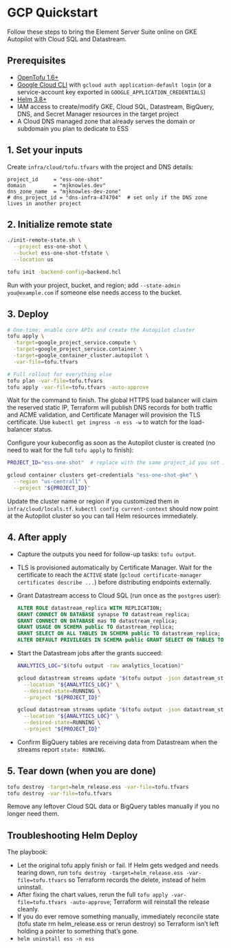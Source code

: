 # GCP Quickstart

Follow these steps to bring the Element Server Suite online on GKE Autopilot with Cloud SQL and Datastream.

## Prerequisites

- [OpenTofu 1.6+](https://opentofu.org/)
- [Google Cloud CLI](https://cloud.google.com/sdk/docs/install) with `gcloud auth application-default login` (or a service-account key exported in `GOOGLE_APPLICATION_CREDENTIALS`)
- [Helm 3.8+](https://helm.sh/)
- IAM access to create/modify GKE, Cloud SQL, Datastream, BigQuery, DNS, and Secret Manager resources in the target project
- A Cloud DNS managed zone that already serves the domain or subdomain you plan to dedicate to ESS

## 1. Set your inputs

Create `infra/cloud/tofu.tfvars` with the project and DNS details:

```hcl
project_id     = "ess-one-shot"
domain         = "mjknowles.dev"
dns_zone_name  = "mjknowles-dev-zone"
# dns_project_id = "dns-infra-474704"  # set only if the DNS zone lives in another project
```

## 2. Initialize remote state

```bash
./init-remote-state.sh \
  --project ess-one-shot \
  --bucket ess-one-shot-tfstate \
  --location us

tofu init -backend-config=backend.hcl
```

Run with your project, bucket, and region; add `--state-admin you@example.com` if someone else needs access to the bucket.

## 3. Deploy

```bash
# One-time: enable core APIs and create the Autopilot cluster
tofu apply \
  -target=google_project_service.compute \
  -target=google_project_service.container \
  -target=google_container_cluster.autopilot \
  -var-file=tofu.tfvars

# Full rollout for everything else
tofu plan -var-file=tofu.tfvars
tofu apply -var-file=tofu.tfvars -auto-approve
```

Wait for the command to finish. The global HTTPS load balancer will claim the reserved static IP, Terraform will publish DNS records for both traffic and ACME validation, and Certificate Manager will provision the TLS certificate. Use `kubectl get ingress -n ess -w` to watch for the load-balancer status.

Configure your kubeconfig as soon as the Autopilot cluster is created (no need to wait for the full `tofu apply` to finish):

```bash
PROJECT_ID="ess-one-shot"  # replace with the same project_id you set in tofu.tfvars

gcloud container clusters get-credentials "ess-one-shot-gke" \
  --region "us-central1" \
  --project "${PROJECT_ID}"
```

Update the cluster name or region if you customized them in `infra/cloud/locals.tf`. `kubectl config current-context` should now point at the Autopilot cluster so you can tail Helm resources immediately.

## 4. After apply

- Capture the outputs you need for follow-up tasks: `tofu output`.
- TLS is provisioned automatically by Certificate Manager. Wait for the certificate to reach the `ACTIVE` state (`gcloud certificate-manager certificates describe ...`) before distributing endpoints externally.
- Grant Datastream access to Cloud SQL (run once as the `postgres` user):

  ```sql
  ALTER ROLE datastream_replica WITH REPLICATION;
  GRANT CONNECT ON DATABASE synapse TO datastream_replica;
  GRANT CONNECT ON DATABASE mas TO datastream_replica;
  GRANT USAGE ON SCHEMA public TO datastream_replica;
  GRANT SELECT ON ALL TABLES IN SCHEMA public TO datastream_replica;
  ALTER DEFAULT PRIVILEGES IN SCHEMA public GRANT SELECT ON TABLES TO datastream_replica;
  ```

- Start the Datastream jobs after the grants succeed:

  ```bash
  ANALYTICS_LOC="$(tofu output -raw analytics_location)"

  gcloud datastream streams update "$(tofu output -json datastream_stream_ids | jq -r '.synapse')" \
    --location "${ANALYTICS_LOC}" \
    --desired-state=RUNNING \
    --project "${PROJECT_ID}"

  gcloud datastream streams update "$(tofu output -json datastream_stream_ids | jq -r '.mas')" \
    --location "${ANALYTICS_LOC}" \
    --desired-state=RUNNING \
    --project "${PROJECT_ID}"
  ```

- Confirm BigQuery tables are receiving data from Datastream when the streams report `state: RUNNING`.

## 5. Tear down (when you are done)

```bash
tofu destroy -target=helm_release.ess -var-file=tofu.tfvars
tofu destroy -var-file=tofu.tfvars
```

Remove any leftover Cloud SQL data or BigQuery tables manually if you no longer need them.

## Troubleshooting Helm Deploy

The playbook:

- Let the original tofu apply finish or fail. If Helm gets wedged and needs tearing down, run `tofu destroy -target=helm_release.ess -var-file=tofu.tfvars` so Terraform records the delete, instead of helm uninstall.
- After fixing the chart values, rerun the full `tofu apply -var-file=tofu.tfvars -auto-approve`; Terraform will reinstall the
  release cleanly.
- If you do ever remove something manually, immediately reconcile state (tofu state rm helm_release.ess or rerun destroy)
  so Terraform isn’t left holding a pointer to something that’s gone.
- `helm uninstall ess -n ess`
